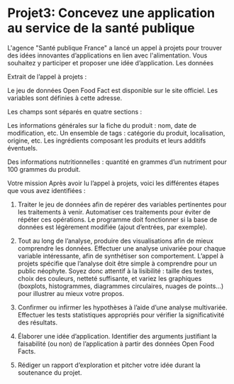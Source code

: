 # Projet3: Concevez une application au service de la santé publique

L'agence "Santé publique France" a lancé un appel à projets pour trouver des idées
innovantes d’applications en lien avec l'alimentation. Vous souhaitez y participer
et proposer une idée d’application.
Les données

Extrait de l’appel à projets :

Le jeu de données Open Food Fact est disponible sur le site officiel. Les variables sont
définies à cette adresse.

Les champs sont séparés en quatre sections :

Les informations générales sur la fiche du produit : nom, date de modification, etc.
Un ensemble de tags : catégorie du produit, localisation, origine, etc.
Les ingrédients composant les produits et leurs additifs éventuels.

Des informations nutritionnelles : 
quantité en grammes d’un nutriment pour 100 grammes du produit.

Votre mission
Après avoir lu l’appel à projets, voici les différentes étapes que vous avez identifiées :

1) Traiter le jeu de données afin de repérer des variables pertinentes pour les
traitements à venir. Automatiser ces traitements pour éviter de répéter ces
opérations.
Le programme doit fonctionner si la base de données est légèrement modifiée (ajout
d’entrées, par exemple).

2) Tout au long de l’analyse, produire des visualisations afin de mieux comprendre
les données. Effectuer une analyse univariée pour chaque variable intéressante, afin
de synthétiser son comportement.
L’appel à projets spécifie que l’analyse doit être simple à comprendre pour un public
néophyte. Soyez donc attentif à la lisibilité : taille des textes, choix des couleurs,
netteté suffisante, et variez les graphiques (boxplots, histogrammes, diagrammes
circulaires, nuages de points…) pour illustrer au mieux votre propos.

3) Confirmer ou infirmer les hypothèses à l’aide d’une analyse multivariée.
Effectuer les tests statistiques appropriés pour vérifier la significativité des
résultats.

4) Élaborer une idée d’application. Identifier des arguments justifiant la faisabilité
(ou non) de l’application à partir des données Open Food Facts.

5) Rédiger un rapport d’exploration et pitcher votre idée durant la soutenance du
projet.
